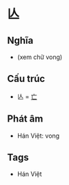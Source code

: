 # 亾

## Nghĩa

* (xem chữ vong)

## Cấu trúc
* 亾 = [亡](亡.md)

## Phát âm

* Hán Việt: vong

## Tags
* Hán Việt

<script>window.HANZI_FIELD='亾';</script>
